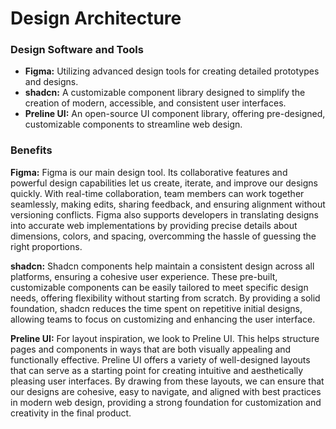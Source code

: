 # **Design Architecture**

### **Design Software and Tools**

- **Figma:** Utilizing advanced design tools for creating detailed prototypes and designs.
- **shadcn:** A customizable component library designed to simplify the creation of modern, accessible, and consistent user interfaces.
- **Preline UI:** An open-source UI component library, offering pre-designed, customizable components to streamline web design.


### **Benefits**

**Figma:**
Figma is our main design tool. Its collaborative features and powerful design capabilities let us create, iterate, and improve our designs quickly. With real-time collaboration, team members can work together seamlessly, making edits, sharing feedback, and ensuring alignment without versioning conflicts. Figma also supports developers in translating designs into accurate web implementations by providing precise details about dimensions, colors, and spacing, overcomming the hassle of guessing the right proportions. 

**shadcn:** 
Shadcn components help maintain a consistent design across all platforms, ensuring a cohesive user experience. These pre-built, customizable components can be easily tailored to meet specific design needs, offering flexibility without starting from scratch. By providing a solid foundation, shadcn reduces the time spent on repetitive initial designs, allowing teams to focus on customizing and enhancing the user interface.

**Preline UI:**
For layout inspiration, we look to Preline UI. This helps structure pages and components in ways that are both visually appealing and functionally effective. Preline UI offers a variety of well-designed layouts that can serve as a starting point for creating intuitive and aesthetically pleasing user interfaces. By drawing from these layouts, we can ensure that our designs are cohesive, easy to navigate, and aligned with best practices in modern web design, providing a strong foundation for customization and creativity in the final product.